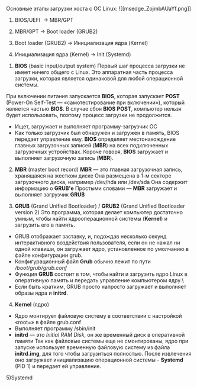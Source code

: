 Основные этапы загрузки хоста с ОС Linux:
![[msedge_ZojmbAUaYf.png]]
1. BIOS/UEFI  -> MBR/GPT
    
2. MBR/GPT -> Boot loader (GRUB2)
    
3. Boot loader (GRUB2) -> Инициализация ядра (Kernel)
    
4. Инициализация ядра (Kernel) -> Init (Systemd)

1) **BIOS** (basic input/output system) 
Первый шаг процесса загрузки не имеет ничего общего с Linux. Это аппаратная часть процесса загрузки, которая является одинаковой для любой операционной системы.

При включении питания запускается **BIOS**, которая запускает **POST** (Power-On Self-Test — «самотестирование при включении»), который является частью **BIOS**. В случае сбоя **BIOS** **POST**, компьютер нельзя будет использовать, поэтому процесс загрузки не продолжится.

- Ищет, загружает и выполняет программу-загрузчик ОС
- Как только загрузчик был обнаружен и загружен в память, BIOS передает управление ему.
**BIOS** определяет местонахождение главных загрузочных записей (**MBR**) на всех подключенных загрузочных устройствах. 
Короче говоря, **BIOS** загружает и выполняет загрузочную запись (**MBR**).


2) **MBR** (master boot record)
**MBR** — это главная загрузочная запись, хранящаяся на жестком диске
Она размещена в 1-м секторе загрузочного диска, например /dev/hda или /dev/sda
Она содержит информацию о **GRUB'е**
Простыми словами — **MBR** загружает и выполняет загрузчик **GRUB**

3) **GRUB** (Grand Unified Bootloader) / **GRUB2** (Grand Unified Bootloader version 2)
Это программа, которая делает компьютер достаточно умным, чтобы найти ядро ​​операционной системы (**Kernel**) и загрузить его в память.
- GRUB отображает заставку, и, подождав несколько секунд интерактивного воздействия пользователя, если он не нажал ни одной клавиши, он загружает ядро, установленное по умолчанию в файле конфигурации grub.
- Конфигурационный файл **Grub** обычно лежит по пути */boot/grub/grub.conf*
- Функция **GRUB** состоит в том, чтобы найти и загрузить ядро ​​Linux в оперативную память и передать управление компьютером ядру.\
- Если быть кратким, GRUB просто напросто загружает и выполняет образы ядра и **initrd**.

4) **Kernel** (ядро)
- Ядро монтирует файловую систему в соответствии с настройкой «root=» в файле grub.conf
- Выполняет программу /sbin/init
- **initrd** — это *Initial RAM Disk*, он же временный диск в оперативной памяти
Так как файловые системы еще не смонтированы, ядро при запуске использует временную файловую систему из файла **initrd.img**, для того чтобы загрузиться полностью. После извлечения оно загружает инициализацию операционной системы - **Systemd** (PID 1) и передает ей управление.

5)Systemd